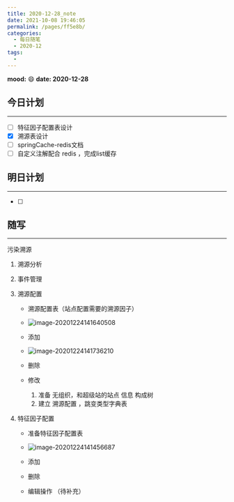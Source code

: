 ```yaml
---
title: 2020-12-28_note
date: 2021-10-08 19:46:05
permalink: /pages/ff5e8b/
categories:
  - 每日随笔
  - 2020-12
tags:
  - 
---
```

**mood:** :smile:  																		**date: 2020-12-28**  
## 今日计划  
------
- [ ]  特征因子配置表设计
- [x]  溯源表设计
- [ ]  springCache-redis文档
- [ ]  自定义注解配合 redis ，完成list缓存
## 明日计划

------
- [ ]  
## 随写 
------

污染溯源

1. 溯源分析

2. 事件管理

3. 溯源配置

   - 溯源配置表（站点配置需要的溯源因子）

   - ![image-20201224141640508](https://gitee.com/zxqzhuzhu/imgs/raw/master/image-20201224141640508.png)

   - 添加

   - ![image-20201224141736210](https://gitee.com/zxqzhuzhu/imgs/raw/master/image-20201224141736210.png)

   - 删除

   - 修改

     

     

     1. 准备 无组织，和超级站的站点 信息 构成树
     2. 建立 溯源配置 ，跳变类型字典表 

     

4. 特征因子配置

   - 准备特征因子配置表
   - ![image-20201224141456687](https://gitee.com/zxqzhuzhu/imgs/raw/master/image-20201224141456687.png)

   - 添加
   - 删除
   - 编辑操作 （待补充）